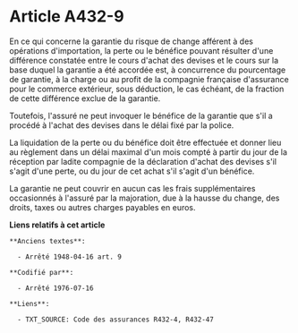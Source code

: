 # Article A432-9

En ce qui concerne la garantie du risque de change afférent à des opérations d'importation, la perte ou le bénéfice pouvant
résulter d'une différence constatée entre le cours d'achat des devises et le cours sur la base duquel la garantie a été
accordée est, à concurrence du pourcentage de garantie, à la charge ou au profit de la compagnie française d'assurance pour
le commerce extérieur, sous déduction, le cas échéant, de la fraction de cette différence exclue de la garantie.

Toutefois, l'assuré ne peut invoquer le bénéfice de la garantie que s'il a procédé à l'achat des devises dans le délai fixé
par la police.

La liquidation de la perte ou du bénéfice doit être effectuée et donner lieu au règlement dans un délai maximal d'un mois
compté à partir du jour de la réception par ladite compagnie de la déclaration d'achat des devises s'il s'agit d'une perte,
ou du jour de cet achat s'il s'agit d'un bénéfice.

La garantie ne peut couvrir en aucun cas les frais supplémentaires occasionnés à l'assuré par la majoration, due à la hausse
du change, des droits, taxes ou autres charges payables en euros.

**Liens relatifs à cet article**

	**Anciens textes**:

	  - Arrêté 1948-04-16 art. 9

	**Codifié par**:

	  - Arrêté 1976-07-16

	**Liens**:

	  - TXT_SOURCE: Code des assurances R432-4, R432-47
